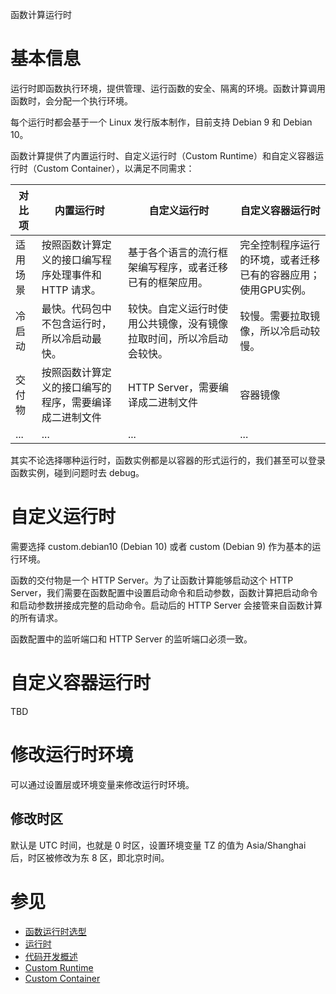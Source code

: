 函数计算运行时

# 基本信息

运行时即函数执行环境，提供管理、运行函数的安全、隔离的环境。函数计算调用函数时，会分配一个执行环境。

每个运行时都会基于一个 Linux 发行版本制作，目前支持 Debian 9 和 Debian 10。

函数计算提供了内置运行时、自定义运行时（Custom Runtime）和自定义容器运行时（Custom Container），以满足不同需求：

| 对比项  | 内置运行时                         | 自定义运行时                             | 自定义容器运行时                         |
|------|-------------------------------|------------------------------------|----------------------------------| 
| 适用场景 | 按照函数计算定义的接口编写程序处理事件和 HTTP 请求。 | 基于各个语言的流行框架编写程序，或者迁移已有的框架应用。       | 完全控制程序运行的环境，或者迁移已有的容器应用；使用GPU实例。 |
| 冷启动  | 最快。代码包中不包含运行时，所以冷启动最快。        | 较快。自定义运行时使用公共镜像，没有镜像拉取时间，所以冷启动会较快。 | 较慢。需要拉取镜像，所以冷启动较慢。               |
| 交付物  | 按照函数计算定义的接口编写的程序，需要编译成二进制文件   | HTTP Server，需要编译成二进制文件             | 容器镜像                             |
| ...  | ...                           | ...                                | ...                              |

其实不论选择哪种运行时，函数实例都是以容器的形式运行的，我们甚至可以登录函数实例，碰到问题时去 debug。

# 自定义运行时

需要选择 custom.debian10 (Debian 10) 或者 custom (Debian 9) 作为基本的运行环境。

函数的交付物是一个 HTTP Server。为了让函数计算能够启动这个 HTTP Server，我们需要在函数配置中设置启动命令和启动参数，函数计算把启动命令和启动参数拼接成完整的启动命令。启动后的 HTTP Server 会接管来自函数计算的所有请求。

函数配置中的监听端口和 HTTP Server 的监听端口必须一致。

# 自定义容器运行时

TBD

# 修改运行时环境

可以通过设置层或环境变量来修改运行时环境。

## 修改时区

默认是 UTC 时间，也就是 0 时区，设置环境变量 TZ 的值为 Asia/Shanghai 后，时区被修改为东 8 区，即北京时间。

# 参见

* [函数运行时选型](https://help.aliyun.com/zh/fc/product-overview/function-runtime-selection)
* [运行时](https://help.aliyun.com/zh/fc/user-guide/runtimes/)
* [代码开发概述](https://help.aliyun.com/zh/fc/user-guide/overview-35)
* [Custom Runtime](https://help.aliyun.com/zh/fc/user-guide/custom-runtime/)
* [Custom Container](https://help.aliyun.com/zh/fc/user-guide/custom-container/)

